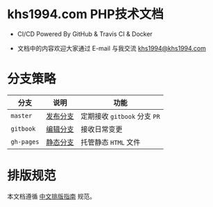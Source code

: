 <!-- ex_nonav -->
# khs1994.com PHP技术文档

* CI/CD Powered By GitHub & Travis CI & Docker

* 文档中的内容欢迎大家通过 E-mail 与我交流 <a href="mailto:khs1994@khs1994.com">khs1994@khs1994.com</a>

# 分支策略

|分支|说明|功能|
|--|--|--|
|`master`  |[发布分支](https://github.com/khs1994-website/php-docs/tree/release) |定期接收 `gitbook` 分支 `PR`|
|`gitbook` |[编辑分支](https://github.com/khs1994-website/php-docs/tree/gitbook) |接收日常变更                |
|`gh-pages`|[静态分支](https://github.com/khs1994-website/php-docs/tree/master)  |托管静态 `HTML` 文件        |

# 排版规范

本文档遵循 [中文排版指南](https://github.com/sparanoid/chinese-copywriting-guidelines) 规范。

<!--

---
title:
date: 2017-02-01 13:00:00
updated:
comments: true
tags:
-
categories:
-
---

<!--more-->
